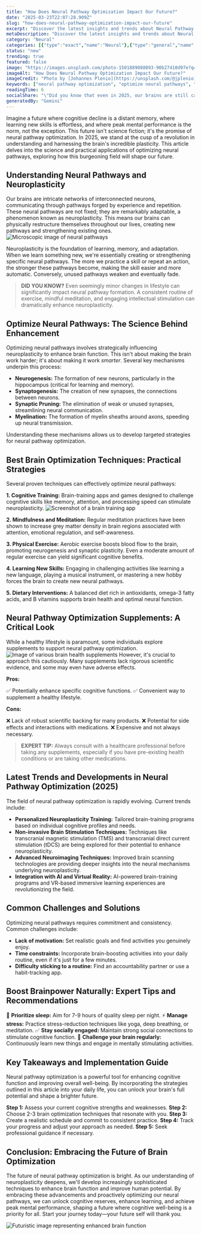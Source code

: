 ```yaml
---
title: "How Does Neural Pathway Optimization Impact Our Future?"
date: "2025-03-23T22:07:28.909Z"
slug: "how-does-neural-pathway-optimization-impact-our-future"
excerpt: "Discover the latest insights and trends about Neural Pathway Optimization. This comprehensive guide covers everything you need to know about Neural Pathway Optimization in 2025."
metaDescription: "Discover the latest insights and trends about Neural Pathway Optimization. This comprehensive guide covers everything you need to know about Neural Pathway..."
category: "Neural"
categories: [{"type":"exact","name":"Neural"},{"type":"general","name":"Cognitive Science"},{"type":"medium","name":"Brain-Computer Interfaces"},{"type":"specific","name":"Neuroprosthetics"},{"type":"niche","name":"Targeted Neuroplasticity"}]
status: "new"
trending: true
featured: false
image: "https://images.unsplash.com/photo-1501889088093-90b27410d97e?q=85&w=1200&fit=max&fm=webp&auto=compress"
imageAlt: "How Does Neural Pathway Optimization Impact Our Future?"
imageCredit: "Photo by [Johannes Plenio](https://unsplash.com/@jplenio) on Unsplash"
keywords: ["neural pathway optimization", "optimize neural pathways", "neuroplasticity training", "enhance brain function", "improve cognitive function", "best brain optimization techniques", "neural pathway optimization supplements", "cognitive enhancement supplements", "boost brainpower naturally", "neural pathway optimization exercises"]
readingTime: 6
socialShare: "\"Did you know that even in 2025, our brains are still capable of significant restructuring?  Unlock your brain's potential through neural pathway optimization!\""
generatedBy: "Gemini"
---
```




Imagine a future where cognitive decline is a distant memory, where learning new skills is effortless, and where peak mental performance is the norm, not the exception.  This future isn't science fiction; it's the promise of neural pathway optimization.  In 2025, we stand at the cusp of a revolution in understanding and harnessing the brain's incredible plasticity. This article delves into the science and practical applications of optimizing neural pathways, exploring how this burgeoning field will shape our future.

## Understanding Neural Pathways and Neuroplasticity

Our brains are intricate networks of interconnected neurons, communicating through pathways forged by experience and repetition.  These neural pathways are not fixed; they are remarkably adaptable, a phenomenon known as neuroplasticity.  This means our brains can physically restructure themselves throughout our lives, creating new pathways and strengthening existing ones.  ![Microscopic image of neural pathways](https://images.unsplash.com/photo-1546844515-03c1ae7c07dc?q=85&w=1200&fit=max&fm=webp&auto=compress)

Neuroplasticity is the foundation of learning, memory, and adaptation.  When we learn something new, we're essentially creating or strengthening specific neural pathways. The more we practice a skill or repeat an action, the stronger these pathways become, making the skill easier and more automatic.  Conversely, unused pathways weaken and eventually fade.

> **DID YOU KNOW?**  Even seemingly minor changes in lifestyle can significantly impact neural pathway formation.  A consistent routine of exercise, mindful meditation, and engaging intellectual stimulation can dramatically enhance neuroplasticity.

## Optimize Neural Pathways:  The Science Behind Enhancement

Optimizing neural pathways involves strategically influencing neuroplasticity to enhance brain function.  This isn't about making the brain work harder; it's about making it work *smarter*.  Several key mechanisms underpin this process:

* **Neurogenesis:** The formation of new neurons, particularly in the hippocampus (critical for learning and memory).
* **Synaptogenesis:** The creation of new synapses, the connections between neurons.
* **Synaptic Pruning:** The elimination of weak or unused synapses, streamlining neural communication.
* **Myelination:** The formation of myelin sheaths around axons, speeding up neural transmission.

Understanding these mechanisms allows us to develop targeted strategies for neural pathway optimization.

## Best Brain Optimization Techniques: Practical Strategies

Several proven techniques can effectively optimize neural pathways:

**1. Cognitive Training:**  Brain-training apps and games designed to challenge cognitive skills like memory, attention, and processing speed can stimulate neuroplasticity. ![Screenshot of a brain training app](https://images.unsplash.com/photo-1501889088093-90b27410d97e?q=85&w=1200&fit=max&fm=webp&auto=compress)

**2. Mindfulness and Meditation:**  Regular meditation practices have been shown to increase grey matter density in brain regions associated with attention, emotional regulation, and self-awareness.

**3. Physical Exercise:**  Aerobic exercise boosts blood flow to the brain, promoting neurogenesis and synaptic plasticity.  Even a moderate amount of regular exercise can yield significant cognitive benefits.

**4. Learning New Skills:**  Engaging in challenging activities like learning a new language, playing a musical instrument, or mastering a new hobby forces the brain to create new neural pathways.

**5.  Dietary Interventions:**  A balanced diet rich in antioxidants, omega-3 fatty acids, and B vitamins supports brain health and optimal neural function.

## Neural Pathway Optimization Supplements:  A Critical Look

While a healthy lifestyle is paramount, some individuals explore supplements to support neural pathway optimization.  ![Image of various brain health supplements](https://images.unsplash.com/photo-1438211891462-006dc8998ef1?q=85&w=1200&fit=max&fm=webp&auto=compress)  However, it's crucial to approach this cautiously.  Many supplements lack rigorous scientific evidence, and some may even have adverse effects.

**Pros:**

✅ Potentially enhance specific cognitive functions.
✅ Convenient way to supplement a healthy lifestyle.

**Cons:**

❌ Lack of robust scientific backing for many products.
❌ Potential for side effects and interactions with medications.
❌ Expensive and not always necessary.

> **EXPERT TIP:** Always consult with a healthcare professional before taking any supplements, especially if you have pre-existing health conditions or are taking other medications.

## Latest Trends and Developments in Neural Pathway Optimization (2025)

The field of neural pathway optimization is rapidly evolving.  Current trends include:

* **Personalized Neuroplasticity Training:**  Tailored brain-training programs based on individual cognitive profiles and needs.
* **Non-invasive Brain Stimulation Techniques:**  Techniques like transcranial magnetic stimulation (TMS) and transcranial direct current stimulation (tDCS) are being explored for their potential to enhance neuroplasticity.
* **Advanced Neuroimaging Techniques:**  Improved brain scanning technologies are providing deeper insights into the neural mechanisms underlying neuroplasticity.
* **Integration with AI and Virtual Reality:**  AI-powered brain-training programs and VR-based immersive learning experiences are revolutionizing the field.

## Common Challenges and Solutions

Optimizing neural pathways requires commitment and consistency. Common challenges include:

* **Lack of motivation:**  Set realistic goals and find activities you genuinely enjoy.
* **Time constraints:**  Incorporate brain-boosting activities into your daily routine, even if it's just for a few minutes.
* **Difficulty sticking to a routine:**  Find an accountability partner or use a habit-tracking app.

##  Boost Brainpower Naturally:  Expert Tips and Recommendations

🔑 **Prioritize sleep:** Aim for 7-9 hours of quality sleep per night.
⚡ **Manage stress:**  Practice stress-reduction techniques like yoga, deep breathing, or meditation.
✅ **Stay socially engaged:**  Maintain strong social connections to stimulate cognitive function.
🧠 **Challenge your brain regularly:**  Continuously learn new things and engage in mentally stimulating activities.

## Key Takeaways and Implementation Guide

Neural pathway optimization is a powerful tool for enhancing cognitive function and improving overall well-being.  By incorporating the strategies outlined in this article into your daily life, you can unlock your brain's full potential and shape a brighter future.

**Step 1:**  Assess your current cognitive strengths and weaknesses.
**Step 2:**  Choose 2-3 brain optimization techniques that resonate with you.
**Step 3:**  Create a realistic schedule and commit to consistent practice.
**Step 4:**  Track your progress and adjust your approach as needed.
**Step 5:**  Seek professional guidance if necessary.

## Conclusion:  Embracing the Future of Brain Optimization

The future of neural pathway optimization is bright.  As our understanding of neuroplasticity deepens, we'll develop increasingly sophisticated techniques to enhance brain function and improve human potential.  By embracing these advancements and proactively optimizing our neural pathways, we can unlock cognitive reserves, enhance learning, and achieve peak mental performance, shaping a future where cognitive well-being is a priority for all.  Start your journey today—your future self will thank you.

![Futuristic image representing enhanced brain function](https://images.unsplash.com/photo-1505028106030-e07ea1bd80c3?q=85&w=1200&fit=max&fm=webp&auto=compress)

